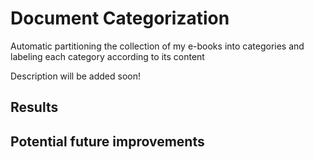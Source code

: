 # Document Categorization
 Automatic partitioning the collection of my e-books into categories and labeling each category according to its content

Description will be added soon!

## Results

## Potential future improvements
